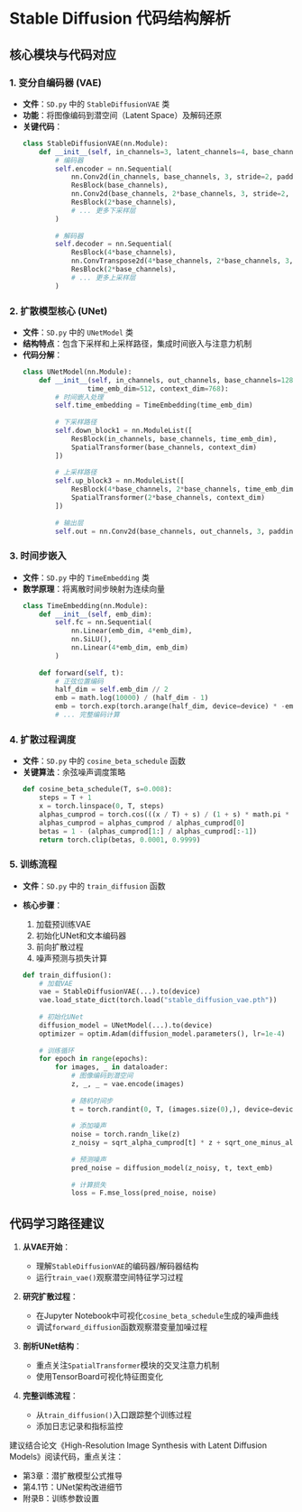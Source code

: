 # Stable Diffusion 代码结构解析

## 核心模块与代码对应

### 1. 变分自编码器 (VAE)
- **文件**：`SD.py` 中的 `StableDiffusionVAE` 类
- **功能**：将图像编码到潜空间（Latent Space）及解码还原
- **关键代码**：
  ```python
  class StableDiffusionVAE(nn.Module):
      def __init__(self, in_channels=3, latent_channels=4, base_channels=128):
          # 编码器
          self.encoder = nn.Sequential(
              nn.Conv2d(in_channels, base_channels, 3, stride=2, padding=1),
              ResBlock(base_channels), 
              nn.Conv2d(base_channels, 2*base_channels, 3, stride=2, padding=1),
              ResBlock(2*base_channels),
              # ... 更多下采样层
          )
          
          # 解码器
          self.decoder = nn.Sequential(
              ResBlock(4*base_channels),
              nn.ConvTranspose2d(4*base_channels, 2*base_channels, 3, stride=2, padding=1),
              ResBlock(2*base_channels),
              # ... 更多上采样层
          )
  ```

### 2. 扩散模型核心 (UNet)
- **文件**：`SD.py` 中的 `UNetModel` 类
- **结构特点**：包含下采样和上采样路径，集成时间嵌入与注意力机制
- **代码分解**：
  ```python
  class UNetModel(nn.Module):
      def __init__(self, in_channels, out_channels, base_channels=128, 
                  time_emb_dim=512, context_dim=768):
          # 时间嵌入处理
          self.time_embedding = TimeEmbedding(time_emb_dim)
          
          # 下采样路径
          self.down_block1 = nn.ModuleList([
              ResBlock(in_channels, base_channels, time_emb_dim),
              SpatialTransformer(base_channels, context_dim)
          ])
          
          # 上采样路径 
          self.up_block3 = nn.ModuleList([
              ResBlock(4*base_channels, 2*base_channels, time_emb_dim),
              SpatialTransformer(2*base_channels, context_dim)
          ])
          
          # 输出层
          self.out = nn.Conv2d(base_channels, out_channels, 3, padding=1)
  ```

### 3. 时间步嵌入
- **文件**：`SD.py` 中的 `TimeEmbedding` 类
- **数学原理**：将离散时间步映射为连续向量
  ```python
  class TimeEmbedding(nn.Module):
      def __init__(self, emb_dim):
          self.fc = nn.Sequential(
              nn.Linear(emb_dim, 4*emb_dim),
              nn.SiLU(),
              nn.Linear(4*emb_dim, emb_dim)
          )
          
      def forward(self, t):
          # 正弦位置编码
          half_dim = self.emb_dim // 2
          emb = math.log(10000) / (half_dim - 1)
          emb = torch.exp(torch.arange(half_dim, device=device) * -emb)
          # ... 完整编码计算
  ```

### 4. 扩散过程调度
- **文件**：`SD.py` 中的 `cosine_beta_schedule` 函数
- **关键算法**：余弦噪声调度策略
  ```python
  def cosine_beta_schedule(T, s=0.008):
      steps = T + 1
      x = torch.linspace(0, T, steps)
      alphas_cumprod = torch.cos(((x / T) + s) / (1 + s) * math.pi * 0.5) ** 2
      alphas_cumprod = alphas_cumprod / alphas_cumprod[0]
      betas = 1 - (alphas_cumprod[1:] / alphas_cumprod[:-1])
      return torch.clip(betas, 0.0001, 0.9999)
  ```

### 5. 训练流程
- **文件**：`SD.py` 中的 `train_diffusion` 函数
- **核心步骤**：
  1. 加载预训练VAE
  2. 初始化UNet和文本编码器
  3. 前向扩散过程
  4. 噪声预测与损失计算

  ```python
  def train_diffusion():
      # 加载VAE
      vae = StableDiffusionVAE(...).to(device)
      vae.load_state_dict(torch.load("stable_diffusion_vae.pth"))
      
      # 初始化UNet
      diffusion_model = UNetModel(...).to(device)
      optimizer = optim.Adam(diffusion_model.parameters(), lr=1e-4)
      
      # 训练循环
      for epoch in range(epochs):
          for images, _ in dataloader:
              # 图像编码到潜空间
              z, _, _ = vae.encode(images)
              
              # 随机时间步
              t = torch.randint(0, T, (images.size(0),), device=device)
              
              # 添加噪声
              noise = torch.randn_like(z)
              z_noisy = sqrt_alpha_cumprod[t] * z + sqrt_one_minus_alpha_cumprod[t] * noise
              
              # 预测噪声
              pred_noise = diffusion_model(z_noisy, t, text_emb)
              
              # 计算损失
              loss = F.mse_loss(pred_noise, noise)
  ```

## 代码学习路径建议

1. **从VAE开始**：
   - 理解`StableDiffusionVAE`的编码器/解码器结构
   - 运行`train_vae()`观察潜空间特征学习过程

2. **研究扩散过程**：
   - 在Jupyter Notebook中可视化`cosine_beta_schedule`生成的噪声曲线
   - 调试`forward_diffusion`函数观察潜变量加噪过程

3. **剖析UNet结构**：
   - 重点关注`SpatialTransformer`模块的交叉注意力机制
   - 使用TensorBoard可视化特征图变化

4. **完整训练流程**：
   - 从`train_diffusion()`入口跟踪整个训练过程
   - 添加日志记录和指标监控

建议结合论文《High-Resolution Image Synthesis with Latent Diffusion Models》阅读代码，重点关注：
- 第3章：潜扩散模型公式推导
- 第4.1节：UNet架构改进细节
- 附录B：训练参数设置 
